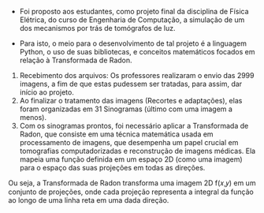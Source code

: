 * Foi proposto aos estudantes, como projeto final da disciplina de Física Elétrica, do curso de Engenharia de Computação, a simulação de um dos mecanismos por trás de tomógrafos de luz. 

* Para isto, o meio para o desenvolvimento de tal projeto é a linguagem Python, o uso de suas bibliotecas, e conceitos matemáticos focados em relação à Transformada de Radon.

1. Recebimento dos arquivos: Os professores realizaram o envio das 2999 imagens, a fim de que estas pudessem ser tratadas, para assim, dar início ao projeto.
2. Ao finalizar o tratamento das imagens (Recortes e adaptações), elas foram organizadas em 31 Sinogramas (último com uma imagem a menos).
3. Com os sinogramas prontos, foi necessário aplicar a Transformada de Radon, que consiste em uma técnica matemática usada em processamento de imagens, que desempenha um papel crucial em tomografias computadorizadas
e reconstrução de imagens médicas. Ela mapeia uma função definida em um espaço 2D (como uma imagem) para o espaço das suas projeções em todas as direções.

Ou seja, a Transformada de Radon transforma uma imagem 2D f(𝑥,𝑦) em um conjunto de projeções, onde cada projeção representa a integral da função ao longo de uma linha reta em uma dada direção.

